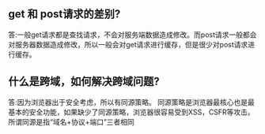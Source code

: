 ## get 和 post请求的差别?
答:一般get请求都是查找请求，不会对服务端数据造成修改。而post请求一般都会对服务器数据造成修改，所以一般会对get请求进行缓存，但是很少对post请求进行缓存。

## 什么是跨域，如何解决跨域问题?
答:因为浏览器出于安全考虑，所以有同源策略。
同源策略是浏览器最核心也是最基本的安全功能，如果缺少了同源策略，浏览器很容易受到XSS，CSFR等攻击。
所谓同源是指“域名+协议+端口”三者相同 